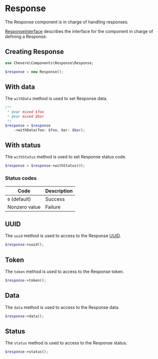 # Response

The Response component is in charge of handling responses.

[ResponseInterface](../reference/Chevere/Interfaces/Response/ResponseInterface.md) describes the interface for the component in charge of defining a Response.

## Creating Response

```php
use Chevere\Components\Response\Response;

$response = new Response();
```

## With data

The `withData` method is used to set Response data.

```php
/**
 * @var mixed $foo
 * @var mixed $bar
 */
$response = $response
    ->withData(foo: $foo, bar: $bar);
```

## With status

The `withStatus` method is used to set Response status code.

```php
$response = $response->withStatus(0);
```

### Status codes

| Code          | Description |
| ------------- | ----------- |
| `0` (default) | Success     |
| Nonzero value | Failure     |

## UUID

The `uuid` method is used to access to the Response [UUID](https://en.wikipedia.org/wiki/Universally_unique_identifier).

```php
$response->uuid();
```

## Token

The `token` method is used to access to the Response token.

```php
$response->token();
```

## Data

The `data` method is used to access to the Response data.

```php
$response->data();
```

## Status

The `status` method is used to access to the Response status.

```php
$response->status();
```
